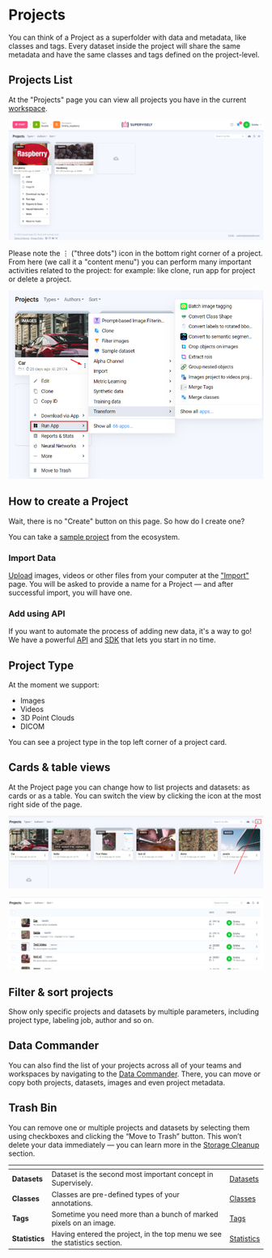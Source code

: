 # Projects

You can think of a Project as a superfolder with data and metadata, like classes and tags. Every dataset inside the project will share the same metadata and have the same classes and tags defined on the project-level.

## Projects List

At the "Projects" page you can view all projects you have in the current [workspace](/collaboration/teams.md).

![](project.png)

Please note the ⋮ ("three dots") icon in the bottom right corner of a project. From here (we call it a "content menu") you can perform many important activities related to the project: for example: like clone, run app for project or delete a project.  

![](content-menu.png)

## How to create a Project

Wait, there is no "Create" button on this page. So how do I create one?

You can take a [sample project](https://ecosystem.supervisely.com/import+images+project) from the ecosystem.

### Import Data

[Upload](../import/import/import.md) images, videos or other files from your computer at the ["Import"](../import/import/import.md) page. You will be asked to provide a name for a Project — and after successful import, you will have one.


### Add using API

If you want to automate the process of adding new data, it's a way to go! We have a powerful [API](https://api.docs.supervisely.com) and [SDK](https://supervisely.readthedocs.io/en/latest/sdk_packages.html) that lets you start in no time. 

## Project Type

At the moment we support:

- Images
- Videos
- 3D Point Clouds
- DICOM

You can see a project type in the top left corner of a project card.


## Cards & table views
At the Project page you can change how to list projects and datasets: as cards or as a table. You can switch the view by clicking the icon at the most right side of the page.

![](Switch-view-mode1.png)

![](Switch-view-mode2.png)

## Filter & sort projects
Show only specific projects and datasets by multiple parameters, including project type, labeling job, author and so on.

## Data Commander
You can also find the list of your projects across all of your teams and workspaces by navigating to the [Data Commander](../data-commander/README.md). There, you can move or copy both projects, datasets, images and even project metadata.

## Trash Bin
You can remove one or multiple projects and datasets by selecting them using checkboxes and clicking the “Move to Trash” button. This won’t delete your data immediately — you can learn more in the [Storage Cleanup](../storage/README.md) section.

<table data-view="cards">
   <thead>
      <tr>
         <th></th>
         <th></th>
         <th data-hidden data-card-target data-type="content-ref"></th>
      </tr>
   </thead>
   <tbody>
      <tr>
         <td><strong>Datasets</strong></td>
         <td>Dataset is the second most important concept in Supervisely.</td>
         <td><a href="datasets/datasets.md">Datasets</a></td>
      </tr>
      <tr>
         <td><strong>Classes</strong></td>
         <td>Classes are pre-defined types of your annotations.</td>
         <td><a href="classes/classes.md">Classes</a></td>
      </tr>
        <tr>
         <td><strong>Tags</strong></td>
         <td>Sometime you need more than a bunch of marked pixels on an image.</td>
         <td><a href="tags/tags.md">Tags</a></td>
        </tr>
        <tr>
         <td><strong>Statistics</strong></td>
         <td>Having entered the project, in the top menu we see the statistics section.</td>
         <td><a href="statistics/statistics.md">Statistics</a></td>
        </tr>
   </tbody>
</table>
